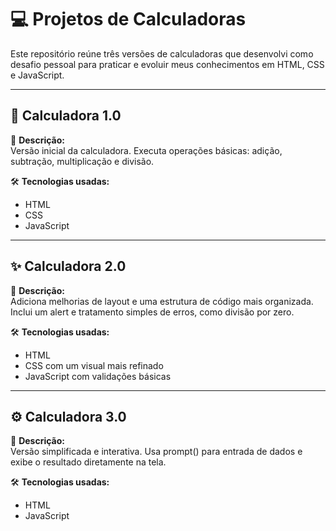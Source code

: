 # 💻 Projetos de Calculadoras
Este repositório reúne três versões de calculadoras que desenvolvi como desafio pessoal para praticar e evoluir meus conhecimentos em HTML, CSS e JavaScript.

---

## 🔢 Calculadora 1.0
📍 **Descrição:**  
Versão inicial da calculadora. Executa operações básicas: adição, subtração, multiplicação e divisão.

🛠️ **Tecnologias usadas:**  
- HTML
- CSS
- JavaScript

---

## ✨ Calculadora 2.0
📍 **Descrição:**  
Adiciona melhorias de layout e uma estrutura de código mais organizada. Inclui um alert e tratamento simples de erros, como divisão por zero.

🛠️ **Tecnologias usadas:**  
- HTML
- CSS com um visual mais refinado
- JavaScript com validações básicas

---

## ⚙️ Calculadora 3.0
📍 **Descrição:**  
Versão simplificada e interativa. Usa prompt() para entrada de dados e exibe o resultado diretamente na tela.

🛠️ **Tecnologias usadas:**  
- HTML 
- JavaScript
